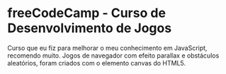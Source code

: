 # freeCodeCamp - Curso de Desenvolvimento de Jogos
<p>Curso que eu fiz para melhorar o meu conhecimento em JavaScript, recomendo muito. Jogos de navegador com efeito parallax e obstáculos aleatórios, foram criados com o elemento canvas do HTML5.</p> 

